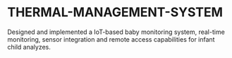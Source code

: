 # THERMAL-MANAGEMENT-SYSTEM
Designed and implemented a IoT-based baby monitoring system, real-time monitoring, sensor integration and remote access capabilities for infant child analyzes.
